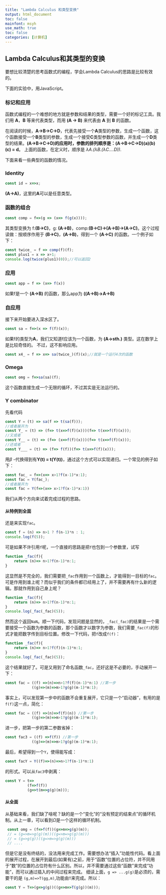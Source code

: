 ```yaml
---
title: "Lambda Calculus 和类型变换"
output: html_document
toc: false
mainfont: msyh
use_math: true
toc: false
categories: [计算机]
---
```

<meta http-equiv='Content-Type' content='text/html; charset=utf-8' />


## Lambda Calculus和其类型的变换
要想比较清楚的思考函数式的编程，学会Lambda Calculus的思路是比较有效的。


下面的实验中，用JavaScript。

### 标记和应用
函数式编程的一个难想的地方就是参数和结果的类型，需要一个好的标记工具。我们用 **A**，**B** 等来代表类型，而用 **(A -> B)** 来代表由 **A** 到 **B** 的函数。

在阅读的时候，**A->B->C->D**，代表先接受一个**A**类型的参数，生成一个函数，这个函数接受一个**B**类型的参数，生成一个接受**C**类型参数的函数，并生成一个**D**类型的结果。**(A->B->C->D)**的应用时，参数的排列顺序是：**(A->B->C->D)(a)(b)(c) = d**。
上面的函数，在定义时，顺序是 *$\lambda A. (\lambda B. (\lambda C.  ...D ))$*.

下面来看一些典型的函数的情况。

### Identity
``` javascript
const id = x=>x;
```
**(A->A)**，这里的**A**可以是任意类型。

### 函数的组合
``` javascript
const comp = f=>(g => (x=> f(g(x))));
```
其类型变换为 f:**(B->C)**，g: **(A->B)**，comp:**(B->C)->(A->B)->(A->C)**。这个过程读做：按顺序作用于 **(B->C)**，**(A->B)**，得到一个 **(A->C)** 的函数。一个例子如下：
``` javascript
const twice_ = f => comp(f)(f);
const plus1 = x => x+1;
console.log(twice(plus1)(0));//可以返回2
```

### 应用
``` javascript
const app = f => (x=> f(x))
```
如果f是一个 **(A->B)** 的函数，那么app为 **((A->B)->A->B)**

### 自应用
接下来开始要进入深水区了。
```javascript
const sa = f=>(x => f(f)(x));
```
如果f的类型为**A**，我们又知道f应该为一个函数，为 **(A->sth.)** 类型。这在数学上是比较奇怪的。
不过，这不影响应用。
``` javascript
const x4_ = f => x=> sa(twice_)(f)(x);//就是一个运行4次的函数
```

### Omega
``` javascript
const omg = f=>sa(sa)(f);
```
这个函数直接生成一个无限的循环，不过其实是无法运行的。

### Y combinator
先看代码
``` javascript
const Y = (t) => sa(f => t(sa(f)));
//或者展开为
const Y_ = (t) => (f=> t(x=>f(f)(x)))(f=> t(x=>f(f)(x)));
//又或者
const Y__ = (t) => (f=> (x=>f(f)(x)))(f=> t(x=>f(f)(x)));
//还或者
const Y___ = (t) => (f=> f(f))(f=> t(x=>f(f)(x)));
```
用$\beta$ -代换得到有**Y(t) = t(Y(t))**，通过这个方式可以实现递归。一个常见的例子如下：
``` javascript
const fac_ = f=>(x=> x>1?f(x-1)*x:1);
const fac = Y(fac_);
//或者展开为
const fac = Y(f=>(x=> x>1?f(x-1)*x:1))
```
我们从两个方向来试着完成过程的思路。

#### 从特例到全面
还是来实现`fac`。
``` javascript
const f = (n) => n>1 ? f(n-1)*n : 1;
console.log(f(5));
```
可是如果不许引用`f`呢，一个直接的思路是把`f`也包到一个参数里，试写
``` javascript
function _fac(f){
    return (n)=> n>1?f(n-1)*n:1;
}
```
这显然是不完全的，我们需要把`_fac`作用到一个函数上，才能得到一目标的`fac`。可是作用到谁上呢？而似乎我们的条件都已经用上了，并不需要再有什么新的逻辑。那就作用到自己身上呢？
``` javascript
function _fac(f){
    return (n)=> n>1?f(n-1)*n:1;
}
console.log(_fac(_fac)(5));
```
然而这个返回`NaN`。顺一下代码，发现问题是显然的，`_fac(_fac)`的结果是一个需要接受一个函数为参数的函数，那个函数才以数字为参数，我们需要`_fac(f)`的形式才能把数字传到目标位置。修改一下代码，把`f`改成`f(f)`：
``` javascript
function _fac(f){
    return (n)=> n>1?f(f)(n-1)*n:1;
}
console.log(_fac(_fac)(5));
```
这个结果就好了。可是又用到了命名函数`_fac`，还好这是不必要的，手动展开一下：
``` javascript
const fac = ((f) =>(n)=>n>1?f(f)(n-1)*n:1) //第一步
            ((g)=>(m)=>m>1?g(g)(m-1)*m:1);
```            
事实上，可以发现第一步中的函数不会重复展开，它只是一个“启动器”，有用的是`f(f)`这一点，简化：
``` javascript
const fac = ((f) =>(n)=>f(f)(n)) //第一步
            ((g)=>(m)=>m>1?g(g)(m-1)*m:1);
```
进一步，把第一步的第二参数省掉：
``` javascript
const fac3 = ((f) =>f(f)) //第一步
            ((g)=>(m)=>m>1?g(g)(m-1)*m:1);
```
最后，希望得到一个`Y`，使得能写成：
``` javascript
const facY = Y((f)=>(n)=>n>1?f(n-1)*n:1)
```
的形式。可以从`fac3`中剥离：
``` javascript
const Y = t=>
          (f=>f(f))
          (g=>t(m=>g(g)(m)));
```

#### 从全面
从基础来看，我们缺了啥呢？缺的是一个“变化”的“没有预定的结束点”的循环机制。从上一章，可以看到$\Omega$是一个这样的循环机制。
``` javascript
 const omg = (f=>f(f))(g=>m=>g(g)(m));
 // = (g=>m=>g(g)(m))((g=>m=>g(g)(m)))
 // = (g=>g(g))((g=>m=>g(g)(m)))
 // ....
```
但是它是没有终结的，没法用来完成工作。需要想办法“插入”功能性代码。看上面的展开过程，在展开到最后(如果有)之前，用于“函数”位置的占位符，并不同用于“数”的位置的占位符有什么区别。所以，并不需要通过这些“函数”来完成“功能”，而可以通过插入的中间过程来完成。
细读上面，`g => ...g(g)`是必须的，需要干的是 `(g,m)=>T(gg,m)`,功能由`T`来完成。所以：
```javascript
const Y = T=>(g=>g(g))((g=>m=>T(g(g))(m)));
```

